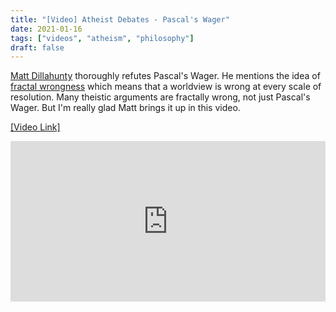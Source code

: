 ```yaml
---
title: "[Video] Atheist Debates - Pascal's Wager"
date: 2021-01-16
tags: ["videos", "atheism", "philosophy"]
draft: false
---
```

[Matt Dillahunty](https://en.wikipedia.org/wiki/Matt_Dillahunty) thoroughly refutes Pascal's Wager.<!--more--> He mentions the idea of [fractal wrongness](https://rationalwiki.org/wiki/Fractal_wrongness) which means that a worldview is wrong at every scale of resolution. Many theistic arguments are fractally wrong, not just Pascal's Wager. But I'm really glad Matt brings it up in this video.

[[Video Link]](https://invidious.snopyta.org/watch?v=YBCDGohZT70&dark_mode=true&autoplay=1)
<div style="position: relative; width: 100%; height: 0; padding-bottom: 51%;">
  <iframe style="position: absolute; width: 100%; height: 100%; left: 0; top: 0;" src="https://invidious.snopyta.org/embed/YBCDGohZT70" frameborder="0" sandbox allowfullscreen="true" referrerpolicy="no-referrer"></iframe>
</div>
